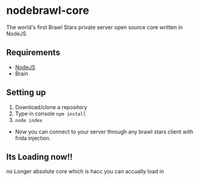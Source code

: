 # nodebrawl-core
The world's first Brawl Stars private server open source core written in NodeJS

## Requirements
* [NodeJS](https://nodejs.org/)
* Brain

## Setting up
1. Download/clone a repository
2. Type in console `npm install`
3. `node index`

* Now you can connect to your server through any brawl stars client with frida injection.

## Its Loading now!!
no Longer absolute core which is hacc
you can accually load in
